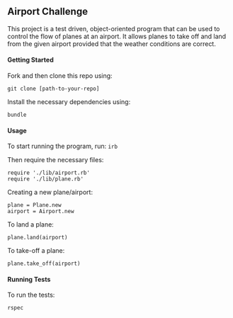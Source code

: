 ## Airport Challenge ###

This project is a test driven, object-oriented program that can be used to control the flow of planes at an airport. It allows planes to take off and land from the given airport provided that the weather conditions are correct.

#### Getting Started ####

Fork and then clone this repo using:
```
git clone [path-to-your-repo]
```

Install the necessary dependencies using:
```
bundle
```

#### Usage ####

To start running the program, run:
`irb`

Then require the necessary files:
```
require './lib/airport.rb'
require './lib/plane.rb'
```

Creating a new plane/airport:
```
plane = Plane.new
airport = Airport.new
```

To land a plane:
```
plane.land(airport)
```

To take-off a plane:
```
plane.take_off(airport)
```

#### Running Tests ####

To run the tests:
```
rspec
```

